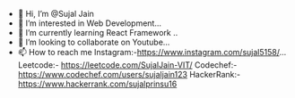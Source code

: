 - 👋 Hi, I’m @Sujal Jain
- 👀 I’m interested in Web Development...
- 🌱 I’m currently learning React Framework ..
- 💞️ I’m looking to collaborate on Youtube...
- 📫 How to reach me Instagram:-https://www.instagram.com/sujal5158/...
Leetcode:- https://leetcode.com/SujalJain-VIT/
Codechef:- https://www.codechef.com/users/sujaljain123
HackerRank:-https://www.hackerrank.com/sujalprinsu16
